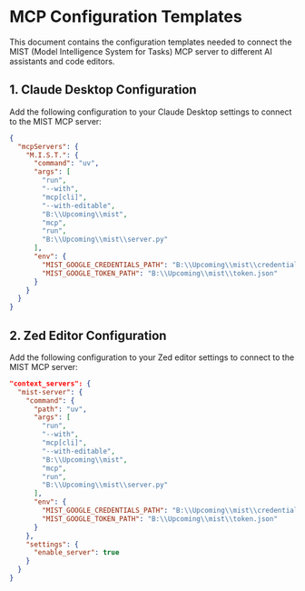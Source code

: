 # MCP Configuration Templates

This document contains the configuration templates needed to connect the MIST (Model Intelligence System for Tasks) MCP server to different AI assistants and code editors.

## 1. Claude Desktop Configuration

Add the following configuration to your Claude Desktop settings to connect to the MIST MCP server:

```json
{
  "mcpServers": {
    "M.I.S.T.": {
      "command": "uv",
      "args": [
        "run",
        "--with",
        "mcp[cli]",
        "--with-editable",
        "B:\\Upcoming\\mist",
        "mcp",
        "run",
        "B:\\Upcoming\\mist\\server.py"
      ],
      "env": {
        "MIST_GOOGLE_CREDENTIALS_PATH": "B:\\Upcoming\\mist\\credentials.json",
        "MIST_GOOGLE_TOKEN_PATH": "B:\\Upcoming\\mist\\token.json"
      }
    }
  }
}
```

## 2. Zed Editor Configuration

Add the following configuration to your Zed editor settings to connect to the MIST MCP server:

```json
"context_servers": {
  "mist-server": {
    "command": {
      "path": "uv",
      "args": [
        "run",
        "--with",
        "mcp[cli]",
        "--with-editable",
        "B:\\Upcoming\\mist",
        "mcp",
        "run",
        "B:\\Upcoming\\mist\\server.py"
      ],
      "env": {
        "MIST_GOOGLE_CREDENTIALS_PATH": "B:\\Upcoming\\mist\\credentials.json",
        "MIST_GOOGLE_TOKEN_PATH": "B:\\Upcoming\\mist\\token.json"
      }
    },
    "settings": {
      "enable_server": true
    }
  }
}
```
